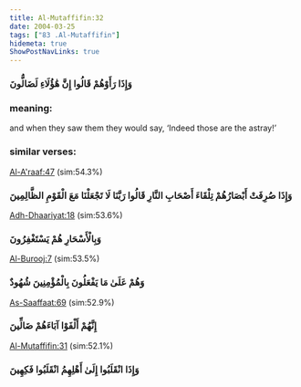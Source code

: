 ```yaml
---
title: Al-Mutaffifin:32
date: 2004-03-25
tags: ["83 .Al-Mutaffifin"]
hidemeta: true 
ShowPostNavLinks: true 
---
```

### وَإِذَا رَأَوْهُمْ قَالُوا إِنَّ هَٰؤُلَاءِ لَضَالُّونَ
### meaning: 
and when they saw them they would say, ‘Indeed those are the astray!’
### similar verses: 

[Al-A'raaf:47](/7/47) (sim:54.3%)

### وَإِذَا صُرِفَتْ أَبْصَارُهُمْ تِلْقَاءَ أَصْحَابِ النَّارِ قَالُوا رَبَّنَا لَا تَجْعَلْنَا مَعَ الْقَوْمِ الظَّالِمِينَ

[Adh-Dhaariyat:18](/51/18) (sim:53.6%)

### وَبِالْأَسْحَارِ هُمْ يَسْتَغْفِرُونَ

[Al-Burooj:7](/85/7) (sim:53.5%)

### وَهُمْ عَلَىٰ مَا يَفْعَلُونَ بِالْمُؤْمِنِينَ شُهُودٌ

[As-Saaffaat:69](/37/69) (sim:52.9%)

### إِنَّهُمْ أَلْفَوْا آبَاءَهُمْ ضَالِّينَ

[Al-Mutaffifin:31](/83/31) (sim:52.1%)

### وَإِذَا انْقَلَبُوا إِلَىٰ أَهْلِهِمُ انْقَلَبُوا فَكِهِينَ
